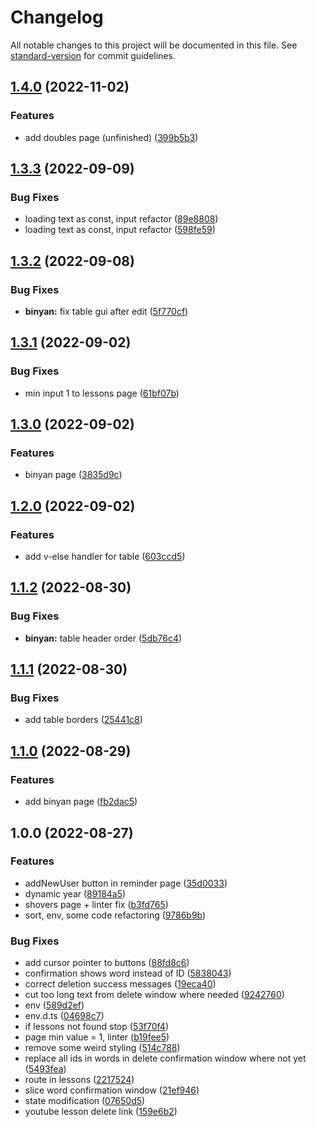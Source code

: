 # Changelog

All notable changes to this project will be documented in this file. See [standard-version](https://github.com/conventional-changelog/standard-version) for commit guidelines.

## [1.4.0](https://github.com/thesiv95/sababot-admin-fe/compare/v1.3.3...v1.4.0) (2022-11-02)


### Features

* add doubles page (unfinished) ([399b5b3](https://github.com/thesiv95/sababot-admin-fe/commit/399b5b3ff852213735ae8511453f26adec57fb33))

## [1.3.3](https://github.com/thesiv95/sababot-admin-fe/compare/v1.3.2...v1.3.3) (2022-09-09)


### Bug Fixes

* loading text as const, input refactor ([89e8808](https://github.com/thesiv95/sababot-admin-fe/commit/89e8808ee887126fc6e590f725b8982cbe2fe250))
* loading text as const, input refactor ([598fe59](https://github.com/thesiv95/sababot-admin-fe/commit/598fe596f7691e6b183c16ce0702551684306afb))

## [1.3.2](https://github.com/thesiv95/sababot-admin-fe/compare/v1.3.1...v1.3.2) (2022-09-08)


### Bug Fixes

* **binyan:** fix table gui after edit ([5f770cf](https://github.com/thesiv95/sababot-admin-fe/commit/5f770cf868ea90b9a81b5d265f48aab52bd6a07e))

## [1.3.1](https://github.com/thesiv95/sababot-admin-fe/compare/v1.3.0...v1.3.1) (2022-09-02)


### Bug Fixes

* min input 1 to lessons page ([61bf07b](https://github.com/thesiv95/sababot-admin-fe/commit/61bf07b17459e2c4194747b54a7801fe9c8c7da8))

## [1.3.0](https://github.com/thesiv95/sababot-admin-fe/compare/v1.2.0...v1.3.0) (2022-09-02)


### Features

* binyan page ([3835d9c](https://github.com/thesiv95/sababot-admin-fe/commit/3835d9c1db8b2547bf201d12ec0be6b6c110c7ed))

## [1.2.0](https://github.com/thesiv95/sababot-admin-fe/compare/v1.1.2...v1.2.0) (2022-09-02)


### Features

* add v-else handler for table ([603ccd5](https://github.com/thesiv95/sababot-admin-fe/commit/603ccd515eff266d713598c04b35329d8092235d))

## [1.1.2](https://github.com/thesiv95/sababot-admin-fe/compare/v1.1.1...v1.1.2) (2022-08-30)


### Bug Fixes

* **binyan:** table header order ([5db76c4](https://github.com/thesiv95/sababot-admin-fe/commit/5db76c4212776b290c0ee44b27fcf48bca7ff1b2))

## [1.1.1](https://github.com/thesiv95/sababot-admin-fe/compare/v1.1.0...v1.1.1) (2022-08-30)


### Bug Fixes

* add table borders ([25441c8](https://github.com/thesiv95/sababot-admin-fe/commit/25441c8f1c278cf41fd50b0047ff60d17d6a320e))

## [1.1.0](https://github.com/thesiv95/sababot-admin-fe/compare/v1.0.0...v1.1.0) (2022-08-29)


### Features

* add binyan page ([fb2dac5](https://github.com/thesiv95/sababot-admin-fe/commit/fb2dac50f3ba18577e0f6b410b0a040f7137f46a))

## 1.0.0 (2022-08-27)


### Features

* addNewUser button in reminder page ([35d0033](https://github.com/thesiv95/sababot-admin-fe/commit/35d0033a9997236a21fc2fca2b43422d6fb4364a))
* dynamic year ([89184a5](https://github.com/thesiv95/sababot-admin-fe/commit/89184a57ef6237596470b889e32b3863c0e2c810))
* shovers page + linter fix ([b3fd765](https://github.com/thesiv95/sababot-admin-fe/commit/b3fd765a5c5c1aba09b3001586c1e8809f6d77e0))
* sort, env, some code refactoring ([9786b9b](https://github.com/thesiv95/sababot-admin-fe/commit/9786b9bdeb4f88d5482c1b64140e56f0c9c27402))


### Bug Fixes

* add cursor pointer to buttons ([88fd8c6](https://github.com/thesiv95/sababot-admin-fe/commit/88fd8c6c8e8b199488cf0fdad9f8f58a481f49c0))
* confirmation shows word instead of ID ([5838043](https://github.com/thesiv95/sababot-admin-fe/commit/583804303e53aba9ce2e1665f74eec64335d8a24))
* correct deletion success messages ([19eca40](https://github.com/thesiv95/sababot-admin-fe/commit/19eca408480e38dd32f2ca2cefc38ffd9239a56f))
* cut too long text from delete window where needed ([9242760](https://github.com/thesiv95/sababot-admin-fe/commit/92427603baff96268622a1e58d65327b185e44b6))
* env ([589d2ef](https://github.com/thesiv95/sababot-admin-fe/commit/589d2efdc14b9e2e95eb2b03cc012cab3c764d3f))
* env.d.ts ([04698c7](https://github.com/thesiv95/sababot-admin-fe/commit/04698c73f177514c574da35a4d74d13bf6b3b42c))
* if lessons not found stop ([53f70f4](https://github.com/thesiv95/sababot-admin-fe/commit/53f70f4961ba39eb88500c9934c2b295cd9f3723))
* page min value = 1, linter ([b19fee5](https://github.com/thesiv95/sababot-admin-fe/commit/b19fee5b4de5ec3162cef8a138958bed5dca7456))
* remove some weird styling ([514c788](https://github.com/thesiv95/sababot-admin-fe/commit/514c7884632282541fe225e3c5c76ce6fa640910))
* replace all ids in words in delete confirmation window where not yet ([5493fea](https://github.com/thesiv95/sababot-admin-fe/commit/5493fea69eb5d7060a0fd26be20ee617c50485df))
* route in lessons ([2217524](https://github.com/thesiv95/sababot-admin-fe/commit/22175240837460013c06f6dfead12c386cd2791d))
* slice word confirmation window ([21ef946](https://github.com/thesiv95/sababot-admin-fe/commit/21ef946846d2b7afb7853d4bad65a63cad39b4b5))
* state modification ([07650d5](https://github.com/thesiv95/sababot-admin-fe/commit/07650d5c3e7bee67bb9f8ea7cbb1eee3b6b17fb5))
* youtube lesson delete link ([159e6b2](https://github.com/thesiv95/sababot-admin-fe/commit/159e6b23cc6263930b2a5de35ae0e81a164f13f5))
